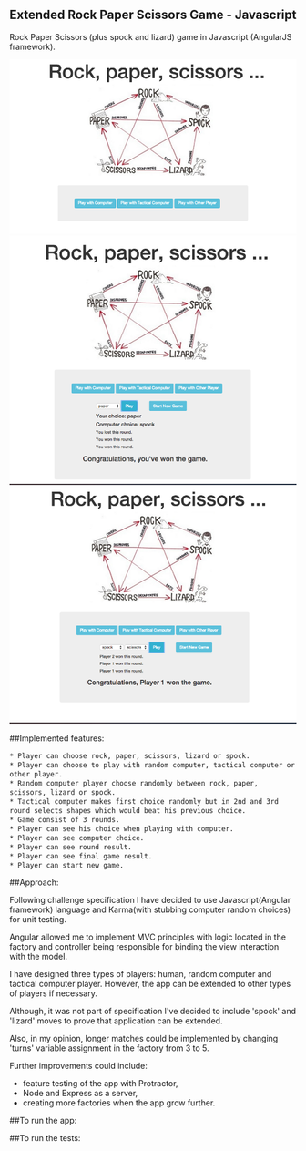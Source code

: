 ## Extended Rock Paper Scissors Game - Javascript

Rock Paper Scissors (plus spock and lizard) game in Javascript (AngularJS framework).

![Picture 1](public/img/screenshot1.png)  ![Picture 2](public/img/screenshot2.png)  ![Picture 3](public/img/screenshot3.png)

##Implemented features:

```
* Player can choose rock, paper, scissors, lizard or spock.
* Player can choose to play with random computer, tactical computer or other player.
* Random computer player choose randomly between rock, paper, scissors, lizard or spock.
* Tactical computer makes first choice randomly but in 2nd and 3rd round selects shapes which would beat his previous choice.
* Game consist of 3 rounds.
* Player can see his choice when playing with computer.
* Player can see computer choice.
* Player can see round result.
* Player can see final game result.
* Player can start new game.
```

##Approach:

Following challenge specification I have decided to use Javascript(Angular framework) language and Karma(with stubbing computer random choices) for unit testing.

Angular allowed me to implement MVC principles with logic located in the factory and controller being responsible for binding the view interaction with the model.

I have designed three types of players: human, random computer and tactical computer player. However, the app can be extended to other types of players if necessary.

Although, it was not part of specification I've decided to include 'spock' and 'lizard' moves to prove that application can be extended.

Also, in my opinion, longer matches could be implemented by changing 'turns' variable assignment in the factory from 3 to 5.

Further improvements could include:
- feature testing of the app with Protractor,
- Node and Express as a server,
- creating more factories when the app grow further.

##To run the app:



##To run the tests:


